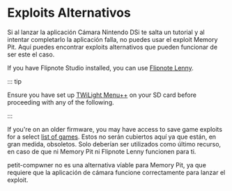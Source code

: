 # Exploits Alternativos

Si al lanzar la aplicación Cámara Nintendo DSi te salta un tutorial y al intentar completarlo la aplicación falla, no puedes usar el exploit Memory Pit. Aquí puedes encontrar exploits alternativos que pueden funcionar de ser este el caso.

If you have Flipnote Studio installed, you can use [Flipnote Lenny](launching-the-flipnote-exploit.html).

::: tip

Ensure you have set up [TWiLight Menu++](get-started.html#section-i-prep-work) on your SD card before proceeding with any of the following.

:::

If you're on an older firmware, you may have access to save game exploits for a select [list of games](https://dsibrew.org/wiki/DSi_exploits#DSiWare\(True_DSi-Mode\)_Exploits). Estos no serán cubiertos aquí ya que están, en gran medida, obsoletos. Solo deberían ser utilizados como último recurso, en caso de que ni Memory Pit ni Flipnote Lenny funcionen para ti.

petit-compwner no es una alternativa víable para Memory Pit, ya que requiere que la aplicación de cámara funcione correctamente para lanzar el exploit.
